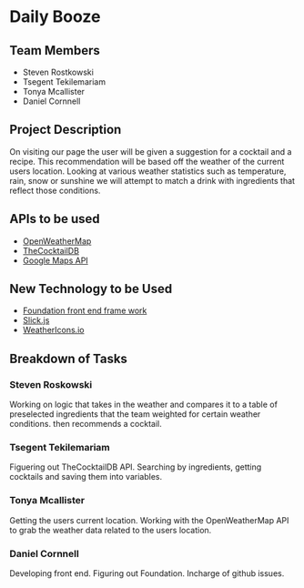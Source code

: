 # Daily Booze

## Team Members
- Steven Rostkowski
- Tsegent Tekilemariam
- Tonya Mcallister
- Daniel Cornnell

## Project Description
On visiting our page the user will be given a suggestion for a cocktail and a recipe. This recommendation will be based off the weather of the current users location. Looking at various weather statistics such as temperature, rain, snow or sunshine we will attempt to match a drink with ingredients that reflect those conditions.

## APIs to be used
- [OpenWeatherMap](https://openweathermap.org/)
- [TheCocktailDB](https://www.thecocktaildb.com/)
- [Google Maps API](https:..maps.googleapis.com)

## New Technology to be Used
- [Foundation front end frame work](https://foundation.zurb.com/)
- [Slick.js](https://kenwheeler.github.io/slick/)
- [WeatherIcons.io](http://weathericons.io)

## Breakdown of Tasks
### Steven Roskowski
Working on logic that takes in the weather and compares it to a table of preselected ingredients that the team weighted for certain weather conditions. then recommends a cocktail.

### Tsegent Tekilemariam
Figuering out TheCocktailDB API. Searching by ingredients, getting cocktails and saving them into variables.

### Tonya Mcallister
Getting the users current location. Working with the OpenWeatherMap API to grab the weather data related to the users location.

### Daniel Cornnell
Developing front end. Figuring out Foundation. Incharge of github issues.
